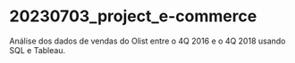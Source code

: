 # 20230703_project_e-commerce
Análise dos dados de vendas do Olist entre o 4Q 2016 e o 4Q 2018 usando SQL e Tableau.
